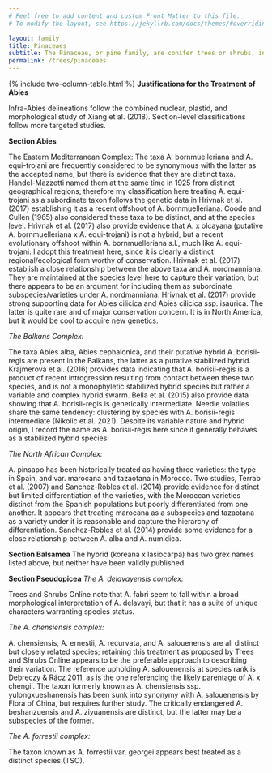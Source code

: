 ```yaml
---
# Feel free to add content and custom Front Matter to this file.
# To modify the layout, see https://jekyllrb.com/docs/themes/#overriding-theme-defaults

layout: family
title: Pinaceaes
subtitle: The Pinaceae, or pine family, are conifer trees or shrubs, including many of the well-known conifers of commercial importance such as cedars, firs, hemlocks, larches, pines and spruces.
permalink: /trees/pinaceaes
---
```


{% include two-column-table.html %}
**Justifications for the Treatment of Abies**

Infra-Abies delineations follow the combined nuclear, plastid, and morphological study of Xiang et al. (2018).
Section-level classifications follow more targeted studies.

**Section Abies**

The Eastern Mediterranean Complex:
The taxa A. bornmuelleriana and A. equi-trojani are frequently considered to be synonymous with the latter as the
accepted name, but there is evidence that they are distinct taxa. Handel-Mazzetti named them at the same time in 1925
from distinct geographical regions; therefore my classification here treating A. equi-trojani as a subordinate taxon
follows the genetic data in Hrivnak et al. (2017) establishing it as a recent offshoot of A. bornmuelleriana. Coode
and
Cullen (1965) also considered these taxa to be distinct, and at the species level.
Hrivnak et al. (2017) also provide evidence that A. x olcayana (putative A. bornmuelleriana x A. equi-trojani) is not
a
hybrid, but a recent evolutionary offshoot within A. bornmuelleriana s.l., much like A. equi-trojani. I adopt this
treatment here, since it is clearly a distinct regional/ecological form worthy of conservation.
Hrivnak et al. (2017) establish a close relationship between the above taxa and A. nordmanniana. They are maintained
at
the species level here to capture their variation, but there appears to be an argument for including them as
subordinate
subspecies/varieties under A. nordmanniana.
Hrivnak et al. (2017) provide strong supporting data for Abies cilicica and Abies cilicica ssp. isaurica. The latter
is
quite rare and of major conservation concern. It is in North America, but it would be cool to acquire new genetics.

_The Balkans Complex:_

The taxa Abies alba, Abies cephalonica, and their putative hybrid A. borisii-regis are present in the Balkans, the
latter as a putative stabilized hybrid. Krajmerova et al. (2016) provides data indicating that A. borisii-regis is a
product of recent introgression resulting from contact between these two species, and is not a monophyletic stabilized
hybrid species but rather a variable and complex hybrid swarm. Bella et al. (2015) also provide data showing that A.
borisii-regis is genetically intermediate. Needle volatiles share the same tendency: clustering by species with A.
borisii-regis intermediate (Nikolic et al. 2021). Despite its variable nature and hybrid origin, I record the name as
A.
borisii-regis here since it generally behaves as a stabilized hybrid species.

_The North African Complex:_

A. pinsapo has been historically treated as having three varieties: the type in Spain, and var. marocana and tazaotana
in Morocco. Two studies, Terrab et al. (2007) and Sanchez-Robles et al. (2014) provide evidence for distinct but
limited
differentiation of the varieties, with the Moroccan varieties distinct from the Spanish populations but poorly
differentiated from one another. It appears that treating marocana as a subspecies and tazaotana as a variety under it
is reasonable and capture the hierarchy of differentiation.
Sanchez-Robles et al. (2014) provide some evidence for a close relationship between A. alba and A. numidica.

**Section Balsamea**
The hybrid (koreana x lasiocarpa) has two grex names listed above, but neither have been validly published.

**Section Pseudopicea**
_The A. delavayensis complex:_

Trees and Shrubs Online note that A. fabri seem to fall within a broad morphological interpretation of A. delavayi,
but
that it has a suite of unique characters warranting species status.

_The A. chensiensis complex:_

A. chensiensis, A. ernestii, A. recurvata, and A. salouenensis are all distinct but closely related species; retaining
this treatment as proposed by Trees and Shrubs Online appears to be the preferable approach to describing their
variation. The reference upholding A. salouenensis at species rank is Debreczy & Rácz 2011, as is the one referencing
the likely parentage of A. x chengii.
The taxon formerly known as A. chensiensis ssp. yulongxueshanensis has been sunk into synonymy with A. salouenensis by
Flora of China, but requires further study.
The critically endangered A. beshanzuensis and A. ziyuanensis are distinct, but the latter may be a subspecies of the
former.

_The A. forrestii complex:_

The taxon known as A. forrestii var. georgei appears best treated as a distinct species (TSO).
